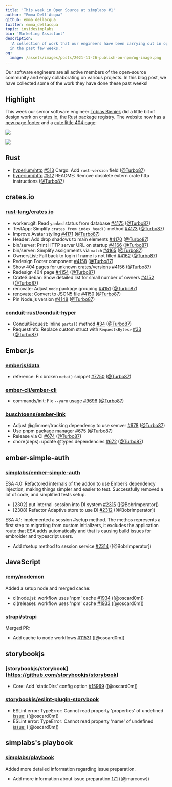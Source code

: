 ```yaml
---
title: 'This week in Open Source at simplabs #1'
author: "Emma Dell'Acqua"
github: emma_dellacqua
twitter: emma_dellacqua
topic: insidesimplabs
bio: 'Marketing Assistant'
description:
  'A collection of work that our engineers have been carrying out in open-source
  in the past few weeks.'
og:
  image: /assets/images/posts/2021-11-26-publish-on-npm/og-image.png
---
```


Our software engineers are all active members of the open-source community and
enjoy collaborating on various projects. In this blog post, we have collected
some of the work they have done these past weeks!

<!--break-->

## Highlight

This week our senior software engineer [Tobias Bieniek] did a little bit of
design work on [crates.io], the [Rust] package registry. The website now has a
[new page footer](https://github.com/rust-lang/crates.io/pull/4158) and a
[cute little 404 page](https://github.com/rust-lang/crates.io/pull/4154):

![](https://user-images.githubusercontent.com/141300/141307167-e3fd2914-064f-4076-b415-fc12a8f8bcbe.png)

![](https://user-images.githubusercontent.com/141300/141186277-0706150c-86ca-4fa1-8114-03f9bd900df7.png)

## Rust

- [hyperium/http] [#513](https://github.com/hyperium/http/pull/513) Cargo: Add
  `rust-version` field ([@Turbo87])
- [hyperium/http] [#512](https://github.com/hyperium/http/pull/512) README:
  Remove obsolete extern crate http instructions ([@Turbo87])

## crates.io

### [rust-lang/crates.io](https://github.com/rust-lang/crates.io)

- worker::git: Read `yanked` status from database
  [#4175](https://github.com/rust-lang/crates.io/pull/4175) ([@Turbo87])
- TestApp: Simplify `crates_from_index_head()` method
  [#4173](https://github.com/rust-lang/crates.io/pull/4173) ([@Turbo87])
- Improve Avatar styling
  [#4171](https://github.com/rust-lang/crates.io/pull/4171) ([@Turbo87])
- Header: Add drop shadows to main elements
  [#4170](https://github.com/rust-lang/crates.io/pull/4170) ([@Turbo87])
- bin/server: Print HTTP server URL on startup
  [#4166](https://github.com/rust-lang/crates.io/pull/4166) ([@Turbo87])
- bin/server: Simplify assignments via `match`
  [#4165](https://github.com/rust-lang/crates.io/pull/4165) ([@Turbo87])
- OwnersList: Fall back to login if name is not filled
  [#4162](https://github.com/rust-lang/crates.io/pull/4162) ([@Turbo87])
- Redesign Footer component
  [#4158](https://github.com/rust-lang/crates.io/pull/4158) ([@Turbo87])
- Show 404 pages for unknown crates/versions
  [#4156](https://github.com/rust-lang/crates.io/pull/4156) ([@Turbo87])
- Redesign 404 page [#4154](https://github.com/rust-lang/crates.io/pull/4154)
  ([@Turbo87])
- CrateSidebar: Show detailed list for small number of owners
  [#4152](https://github.com/rust-lang/crates.io/pull/4152) ([@Turbo87])
- renovate: Adjust `node` package grouping
  [#4151](https://github.com/rust-lang/crates.io/pull/4151) ([@Turbo87])
- renovate: Convert to JSON5 file
  [#4150](https://github.com/rust-lang/crates.io/pull/4150) ([@Turbo87])
- Pin Node.js version [#4148](https://github.com/rust-lang/crates.io/pull/4148)
  ([@Turbo87])

### [conduit-rust/conduit-hyper](https://github.com/conduit-rust/conduit-hyper)

- ConduitRequest: Inline `parts()` method
  [#34](https://github.com/conduit-rust/conduit-hyper/pull/34) ([@Turbo87])
- RequestInfo: Replace custom struct with `Request<Bytes>`
  [#33](https://github.com/conduit-rust/conduit-hyper/pull/33) ([@Turbo87])

## Ember.js

### [emberjs/data](https://github.com/emberjs/data)

- reference: Fix broken `meta()` snippet
  [#7750](https://github.com/emberjs/data/pull/7750) ([@Turbo87])

### [ember-cli/ember-cli](https://github.com/ember-cli/ember-cli)

- commands/init: Fix `--yarn` usage
  [#9696](https://github.com/ember-cli/ember-cli/pull/9696) ([@Turbo87])

### [buschtoens/ember-link](https://github.com/buschtoens/ember-link)

- Adjust @glimmer/tracking dependency to use semver
  [#678](https://github.com/buschtoens/ember-link/pull/678) ([@Turbo87])
- Use pnpm package manager
  [#675](https://github.com/buschtoens/ember-link/pull/675) ([@Turbo87])
- Release via CI [#674](https://github.com/buschtoens/ember-link/pull/674)
  ([@Turbo87])
- chore(deps): update @types dependencies
  [#672](https://github.com/buschtoens/ember-link/pull/672) ([@Turbo87])

[hyperium/http]: https://github.com/hyperium/http/
[rust-lang/crates.io]: https://github.com/rust-lang/crates.io/
[conduit-rust/conduit-hyper]: https://github.com/conduit-rust/conduit-hyper/
[emberjs/data]: https://github.com/emberjs/data/
[ember-cli/ember-cli]: https://github.com/ember-cli/ember-cli/
[tobias bieniek]: https://github.com/Turbo87/
[crates.io]: https://crates.io/
[rust]: https://rust-lang.org/
[@turbo87]: https://github.com/Turbo87/
[contact]: https://simplabs.com/contact/

## ember-simple-auth

### [simplabs/ember-simple-auth](https://github.com/simplabs/ember-simple-auth)

ESA 4.0: Refactored internals of the addon to use Ember’s dependency injection,
making things simpler and easier to test. Successfully removed a lot of code,
and simplified tests setup.

- [2302] put internal-session into DI system
  [#2315](https://github.com/simplabs/ember-simple-auth/pull/2315)
  ([@BobrImperator])
- [2308] Refactor Adaptive store to use DI
  [#2312](https://github.com/simplabs/ember-simple-auth/pull/2312)
  ([@BobrImperator])

ESA 4.1: implemented a session #setup method. The methos represents a first step
to migrating from custom initializers, it excludes the application route that
ESA adds automatically and that is causing build issues for embroider and
typescript users.

- Add #setup method to session service
  [#2314](https://github.com/simplabs/ember-simple-auth/issues/2314)
  ([@BobrImperator])

## JavaScript

### [remy/nodemon](https://github.com/remy/nodemon)

Added a setup node and merged cache:

- ci(node.js): workflow uses 'npm' cache
  [#1934](https://github.com/remy/nodemon/pull/1934) ([@oscard0m])
- ci(release): workflow uses 'npm' cache
  [#1933](https://github.com/remy/nodemon/pull/1933) ([@oscard0m])

### [strapi/strapi](https://github.com/strapi/strapi)

Merged PR:

- Add cache to node workflows
  [#11531](https://github.com/strapi/strapi/pull/11531) ([@oscard0m])

## storybookjs

### [storybookjs/storybook] (https://github.com/storybookjs/storybook)

- Core: Add 'staticDirs' config option
  [#15969](https://github.com/storybookjs/storybook/pull/15969) ([@oscard0m])

### [storybookjs/eslint-plugin-storybook](https://github.com/storybookjs/eslint-plugin-storybook)

- ESLint error: TypeError: Cannot read property 'properties' of undefined
  [issue:](https://github.com/storybookjs/eslint-plugin-storybook/issues/5)
  ([@oscard0m])
- ESLint error: TypeError: Cannot read property 'name' of undefined
  [issue:](https://github.com/storybookjs/eslint-plugin-storybook/issues/7)
  ([@oscard0m])

## simplabs's playbook

### [simplabs/playbook](https://github.com/simplabs/playbook)

Added more detailed information regarding issue preparation.

- Add more information about issue preparation
  [171](https://github.com/simplabs/playbook/pull/171) ([@marcoow])
